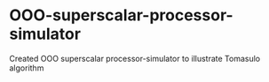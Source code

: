 # OOO-superscalar-processor-simulator
Created OOO superscalar processor-simulator to illustrate Tomasulo algorithm

